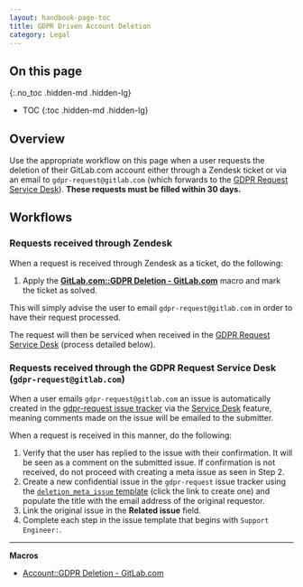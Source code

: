 ```yaml
---
layout: handbook-page-toc
title: GDPR Driven Account Deletion
category: Legal
---
```


## On this page
{:.no_toc .hidden-md .hidden-lg}

- TOC
{:toc .hidden-md .hidden-lg}

## Overview

Use the appropriate workflow on this page when a user requests the deletion of their GitLab.com account either through a Zendesk ticket or via an email to `gdpr-request@gitlab.com` (which forwards to the [GDPR Request Service Desk](https://gitlab.com/gitlab-com/gdpr-request/issues/service_desk)). **These requests must be filled within 30 days.**

## Workflows

### Requests received through Zendesk

When a request is received through Zendesk as a ticket, do the following:

1. Apply the [**GitLab.com::GDPR Deletion - GitLab.com**](https://gitlab.zendesk.com/agent/admin/macros/360027176693) macro and mark the ticket as solved.

This will simply advise the user to email `gdpr-request@gitlab.com` in order to have their request processed.

The request will then be serviced when received in the [GDPR Request Service Desk](https://gitlab.com/gitlab-com/gdpr-request/issues/service_desk) (process detailed below).

### Requests received through the GDPR Request Service Desk (`gdpr-request@gitlab.com`)

When a user emails `gdpr-request@gitlab.com` an issue is automatically created in the [gdpr-request issue tracker](https://gitlab.com/gitlab-com/gdpr-request/issues) via the [Service Desk](https://docs.gitlab.com/ee/user/project/service_desk.html) feature, meaning comments made on the issue will be emailed to the submitter.

When a request is received in this manner, do the following:

1. Verify that the user has replied to the issue with their confirmation. It will be seen as a comment on the submitted issue. If confirmation is not received, do not proceed with creating a meta issue as seen in Step 2.
1. Create a new confidential issue in the `gdpr-request` issue tracker using the [`deletion_meta_issue` template](https://gitlab.com/gitlab-com/gdpr-request/issues/new?issuable_template=deletion_meta_issue) (click the link to create one) and populate the title with the email address of the original requestor.
1. Link the original issue in the **Related issue** field.
1. Complete each step in the issue template that begins with `Support Engineer:`.

---

**Macros**

* [Account::GDPR Deletion - GitLab.com](https://gitlab.zendesk.com/agent/admin/macros/360027176693)


